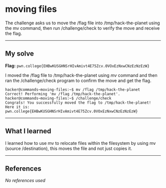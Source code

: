 # moving files
The challenge asks us to move the /flag file into /tmp/hack-the-planet using the mv command, then run /challenge/check to verify the move and receive the flag.

***

## My solve
**Flag:** `pwn.college{EHBwKUSGHNSrHIvAmivt4E75Zcv.0VOxEzNxwCNzEzNzEzW}`

I moved the /flag file to /tmp/hack-the-planet using *mv* command and then ran the /challenge/check program to confirm the move and get the flag.
```
hacker@commands~moving-files:~$ mv /flag /tmp/hack-the-planet
Correct! Performing 'mv /flag /tmp/hack-the-planet'.
hacker@commands~moving-files:~$ /challenge/check
Congrats! You successfully moved the flag to /tmp/hack-the-planet! Here it is:
pwn.college{EHBwKUSGHNSrHIvAmivt4E75Zcv.0VOxEzNxwCNzEzNzEzW}
```

***

## What I learned
I learned how to use mv to relocate files within the filesystem by using mv (source /destination), this moves the file and not just copies it.
***

## References 
*No references used*
